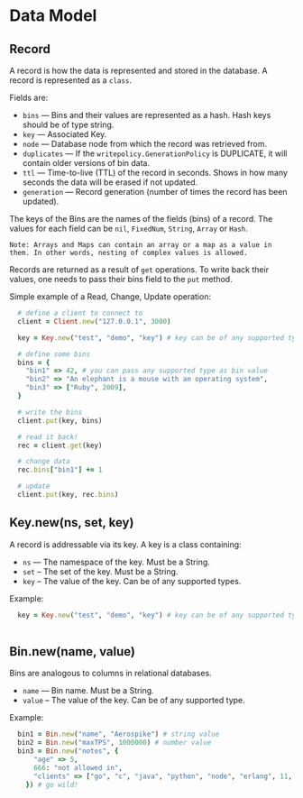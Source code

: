 # Data Model

<!--
################################################################################
record
################################################################################
-->
<a name="record"></a>

## Record

A record is how the data is represented and stored in the database. A record is represented as a `class`.

Fields are:

- `bins`        — Bins and their values are represented as a hash. Hash keys should be of type string.
- `key`         — Associated Key.
- `node`        — Database node from which the record was retrieved from.
- `duplicates`  — If the `writepolicy.GenerationPolicy` is DUPLICATE, it will contain older versions of bin data.
- `ttl`         — Time-to-live (TTL) of the record in seconds. Shows in how many seconds the data will be erased if not updated.
- `generation`  — Record generation (number of times the record has been updated).

The keys of the Bins are the names of the fields (bins) of a record. The values for each field can be `nil`, `FixedNum`, `String`, `Array` or `Hash`.

```Note: Arrays and Maps can contain an array or a map as a value in them. In other words, nesting of complex values is allowed.```

Records are returned as a result of `get` operations. To write back their values, one needs to pass their bins field to the `put` method.

Simple example of a Read, Change, Update operation:

```ruby
  # define a client to connect to
  client = Client.new("127.0.0.1", 3000)

  key = Key.new("test", "demo", "key") # key can be of any supported type

  # define some bins
  bins = {
    "bin1" => 42, # you can pass any supported type as bin value
    "bin2" => "An elephant is a mouse with an operating system",
    "bin3" => ["Ruby", 2009],
  }

  # write the bins
  client.put(key, bins)

  # read it back!
  rec = client.get(key)

  # change data
  rec.bins["bin1"] += 1

  # update
  client.put(key, rec.bins)
```

<!--
################################################################################
key
################################################################################
-->
<a name="key"></a>

## Key.new(ns, set, key)

A record is addressable via its key. A key is a class containing:

- `ns`     — The namespace of the key. Must be a String.
- `set`    – The set of the key. Must be a String.
- `key`    – The value of the key. Can be of any supported types.

Example:

```ruby
  key = Key.new("test", "demo", "key") # key can be of any supported type
  
```

<!--
################################################################################
bin
################################################################################
-->
<a name="bin"></a>

## Bin.new(name, value)

Bins are analogous to columns in relational databases.

- `name`   — Bin name. Must be a String.
- `value`  – The value of the key. Can be of any supported type.

Example:

```ruby
  bin1 = Bin.new("name", "Aerospike") # string value
  bin2 = Bin.new("maxTPS", 1000000) # number value
  bin3 = Bin.new("notes", {
      "age" => 5,
      666: "not allowed in",
      "clients" => ["go", "c", "java", "python", "node", "erlang", 11, {"a" => "b"}],
    }) # go wild!
```
